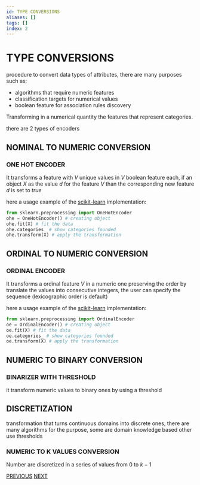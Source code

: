 ```yaml
---
id: TYPE CONVERSIONS
aliases: []
tags: []
index: 2
---
```


# TYPE CONVERSIONS

procedure to convert data types of attributes, there are many purposes such as:

- algorithms that require numeric features
- classification targets for numerical values
- boolean feature for association rules discovery

Transforming in a numerical quantity the features that represent categories.

there are 2 types of encoders
## NOMINAL TO NUMERIC CONVERSION

### ONE HOT ENCODER


It transforms a feature  with $V$ unique values in $V$ boolean feature each, if an object $X$ as the value $d$ for the feature $V$ than the corresponding new feature $d$ is set to $true$

here a usage example of the [scikit-learn](https://scikit-learn.org/stable/) implementation:

```python
from sklearn.preprocessing import OneHotEncoder
ohe = OneHotEncoder() # creating object
ohe.fit(X) # fit the data
ohe.categories_ # show categories founded
ohe.transform(X) # apply the transformation
```

## ORDINAL TO NUMERIC CONVERSION
### ORDINAL ENCODER

It transforms a ordinal feature $V$ in a numeric one preserving the order by translate the values into consecutive integers, the user can specify the sequence (lexicographic order is default)

here a usage example of the [scikit-learn](https://scikit-learn.org/stable/) implementation:

```python
from sklearn.preprocessing import OrdinalEncoder
oe = OrdinalEncoder() # creating object
oe.fit(X) # fit the data
oe.categories_ # show categories founded
oe.transform(X) # apply the transformation
```
## NUMERIC TO BINARY CONVERSION
### BINARIZER WITH THRESHOLD

it transform numeric values  to binary ones by using a threshold

## DISCRETIZATION

transformation that turns continuous domains into discrete ones, there are many algorithms for the purpose, some are domain knowledge based other use thresholds

### NUMERIC TO K VALUES CONVERSION

Number are discretized in a series of values from $0$ to $k-1$

[PREVIOUS](DATA_PREPROCESSING.md) [NEXT](datamining/SIMILARITY_AND_DISSIMILARITY.md)
